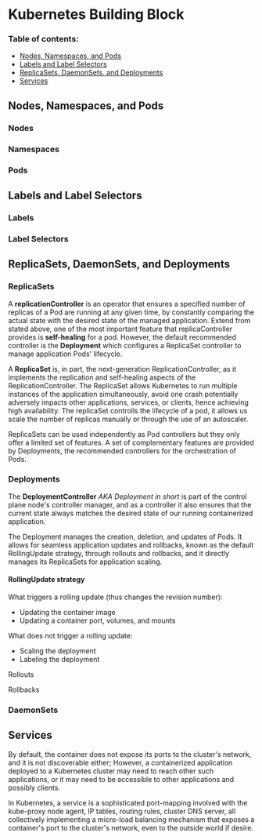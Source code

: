 # Kubernetes Building Block

### Table of contents:
- [Nodes, Namespaces, and Pods](#nodes-namespaces-and-pods)
- [Labels and Label Selectors](#labels-and-label-selectors)
- [ReplicaSets, DaemonSets, and Deployments](#replicasets-daemonsets-and-deployments)
- [Services](#services)

## Nodes, Namespaces, and Pods

### Nodes


### Namespaces


### Pods



## Labels and Label Selectors

### Labels


### Label Selectors



## ReplicaSets, DaemonSets, and Deployments

### ReplicaSets

A **replicationController** is an operator that ensures a specified number of replicas of a Pod are running at any given time, by constantly comparing the actual state with the desired state of the managed application. Extend from stated above, one of the most important feature that replicaController provides is **self-healing** for a pod. However, the default recommended controller is the **Deployment** which configures a ReplicaSet controller to manage application Pods' lifecycle.

A **ReplicaSet** is, in part, the next-generation ReplicationController, as it implements the replication and self-healing aspects of the ReplicationController. The ReplicaSet allows Kubernetes to run multiple instances of the application simultaneously, avoid one crash potentially adversely impacts other applications, services, or clients, hence achieving high availability. The replicaSet controlls the lifecycle of a pod, it allows us scale the number of replicas manually or through the use of an autoscaler.

ReplicaSets can be used independently as Pod controllers but they only offer a limited set of features. A set of complementary features are provided by Deployments, the recommended controllers for the orchestration of Pods.

### Deployments

The **DeploymentController** *AKA Deployment in short* is part of the control plane node's controller manager, and as a controller it also ensures that the current state always matches the desired state of our running containerized application.

The Deployment manages the creation, deletion, and updates of Pods. It allows for seamless application updates and rollbacks, known as the default RollingUpdate strategy, through rollouts and rollbacks, and it directly manages its ReplicaSets for application scaling.

#### RollingUpdate strategy

What triggers a rolling update (thus changes the revision number):
- Updating the container image
- Updating a container port, volumes, and mounts

What does not trigger a rolling update:
- Scaling the deployment
- Labeling the deployment

Rollouts

Rollbacks

### DaemonSets



## Services

By default, the container does not expose its ports to the cluster's network, and it is not discoverable either; However, a containerized application deployed to a Kubernetes cluster may need to reach other such applications, or it may need to be accessible to other applications and possibly clients.

In Kubernetes, a service is a sophisticated port-mapping involved with the kube-proxy node agent, IP tables, routing rules, cluster DNS server, all collectively implementing a micro-load balancing mechanism that exposes a container's port to the cluster's network, even to the outside world if desire.
